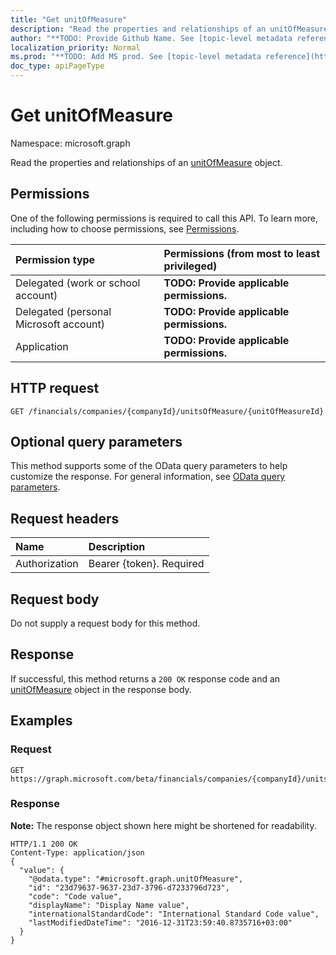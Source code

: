 ```yaml
---
title: "Get unitOfMeasure"
description: "Read the properties and relationships of an unitOfMeasure object."
author: "**TODO: Provide Github Name. See [topic-level metadata reference](https://msgo.azurewebsites.net/add/document/guidelines/metadata.html#topic-level-metadata)**"
localization_priority: Normal
ms.prod: "**TODO: Add MS prod. See [topic-level metadata reference](https://msgo.azurewebsites.net/add/document/guidelines/metadata.html#topic-level-metadata)**"
doc_type: apiPageType
---
```


# Get unitOfMeasure

Namespace: microsoft.graph

Read the properties and relationships of an [unitOfMeasure](../resources/unitofmeasure.md) object.

## Permissions
One of the following permissions is required to call this API. To learn more, including how to choose permissions, see [Permissions](/concepts/permissions-reference.md).

|Permission type|Permissions (from most to least privileged)|
|:---|:---|
|Delegated (work or school account)|**TODO: Provide applicable permissions.**|
|Delegated (personal Microsoft account)|**TODO: Provide applicable permissions.**|
|Application|**TODO: Provide applicable permissions.**|

## HTTP request
<!-- {
  "blockType": "ignored"
}
-->
``` http
GET /financials/companies/{companyId}/unitsOfMeasure/{unitOfMeasureId}
```

## Optional query parameters
This method supports some of the OData query parameters to help customize the response. For general information, see [OData query parameters](/graph/query-parameters).

## Request headers
|Name|Description|
|:---|:---|
|Authorization|Bearer {token}. Required|

## Request body
Do not supply a request body for this method.

## Response
If successful, this method returns a `200 OK` response code and an [unitOfMeasure](../resources/unitofmeasure.md) object in the response body.

## Examples

### Request
<!-- {
  "blockType": "request",
  "name": "get_unitofmeasure"
}
-->
``` http
GET https://graph.microsoft.com/beta/financials/companies/{companyId}/unitsOfMeasure/{unitOfMeasureId}
```

### Response
**Note:** The response object shown here might be shortened for readability.
<!-- {
  "blockType": "response",
  "truncated": true,
  "@odata.type": "microsoft.graph.unitOfMeasure"
}
-->
``` http
HTTP/1.1 200 OK
Content-Type: application/json
{
  "value": {
    "@odata.type": "#microsoft.graph.unitOfMeasure",
    "id": "23d79637-9637-23d7-3796-d7233796d723",
    "code": "Code value",
    "displayName": "Display Name value",
    "internationalStandardCode": "International Standard Code value",
    "lastModifiedDateTime": "2016-12-31T23:59:40.8735716+03:00"
  }
}
```

